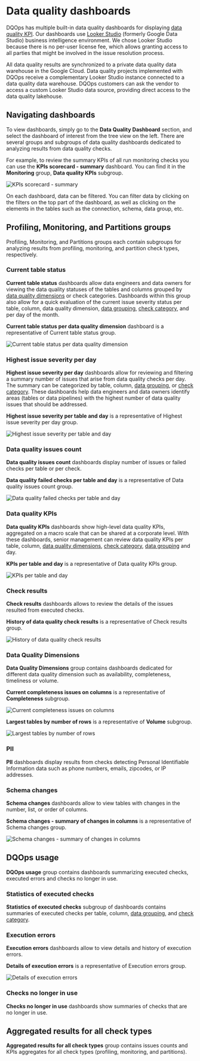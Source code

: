 # Data quality dashboards

DQOps has multiple built-in data quality dashboards for displaying [data quality KPI](../data-quality-kpis/data-quality-kpis.md).
Our dashboards use [Looker Studio](https://lookerstudio.google.com/overview) (formerly Google Data Studio) business 
intelligence environment. We chose Looker Studio because there is no per-user license fee, which allows granting access
to all parties that might be involved in the issue resolution process.

All data quality results are synchronized to a private data quality data warehouse in the Google Cloud. 
Data quality projects implemented with DQOps receive a complementary Looker Studio instance connected to a data quality 
data warehouse. DQOps customers can ask the vendor to access a custom Looker Studio data source, providing direct access 
to the data quality lakehouse.

## Navigating dashboards

To view dashboards, simply go to the **Data Quality Dashboard** section, and select the dashboard of interest from the tree
view on the left. There are several groups and subgroups of data quality dashboards dedicated to analyzing results from 
data quality checks.

For example, to review the summary KPIs of all run monitoring checks you can use the **KPIs scorecard - summary** dashboard.
You can find it in the **Monitoring** group, **Data quality KPIs** subgroup.

![KPIs scorecard - summary](https://dqops.com/docs/images/working-with-dqo/data-quality-dashboards/kpis-scorecard-dashboards.png)

On each dashboard, data can be filtered. You can filter data by clicking on the filters on the top part of the dashboard,
as well as clicking on the elements in the tables such as the connection, schema, data group, etc.

## Profiling, Monitoring, and Partitions groups

Profiling, Monitoring, and Partitions groups each contain subgroups for analyzing results from profiling, monitoring, 
and partition check types, respectively.

### **Current table status**

**Current table status** dashboards allow data engineers and data owners for viewing the data quality statuses of the 
tables and columns grouped by [data quality dimensions](../data-quality-dimensions/data-quality-dimensions.md) or check 
categories. Dashboards within this group also allow for a quick evaluation of the current issue severity status per table,
column, data quality dimension, [data grouping](../data-grouping/data-grouping.md), 
[check category](../../checks/#categories-of-checks), and per day of the month.

**Current table status per data quality dimension** dashboard is a representative of Current table status group.

![Current table status per data quality dimension](https://dqops.com/docs/images/concepts/data-quality-dashboards/current-table-status-per-data-quality-dimension.png)


### **Highest issue severity per day**

**Highest issue severity per day** dashboards allow for reviewing and filtering a summary number of issues that arise 
from data quality checks per day. The summary can be categorized by table, column, 
[data grouping](../data-grouping/data-grouping.md), or [check category](../../checks/#categories-of-checks).
These dashboards help data engineers and data owners identify areas (tables or data pipelines) with the highest 
number of data quality issues that should be addressed.

**Highest issue severity per table and day** is a representative of Highest issue severity per day group.

![Highest issue severity per table and day](https://dqops.com/docs/images/concepts/data-quality-dashboards/highest-issue-severity-per-table-and-day.png)


### **Data quality issues count**

**Data quality issues count** dashboards display number of issues or failed checks per table or per check.

**Data quality failed checks per table and day** is a representative of Data quality issues count group.

![Data quality failed checks per table and day](https://dqops.com/docs/images/concepts/data-quality-dashboards/data-quality-failed-checks-per-table-and-day.png)


### **Data quality KPIs**

**Data quality KPIs** dashboards show high-level data quality KPIs, aggregated on a macro scale that can be shared at a 
corporate level. With these dashboards, senior management can review data quality KPIs per table, column, 
[data quality dimensions](../data-quality-dimensions/data-quality-dimensions.md), 
[check category](../../checks/#categories-of-checks), [data grouping](../data-grouping/data-grouping.md) and day.

**KPIs per table and day** is a representative of Data quality KPIs group.

![KPIs per table and day](https://dqops.com/docs/images/concepts/data-quality-dashboards/kpis-per-table-and-day.png)


### **Check results**

**Check results** dashboards allows to review the details of the issues resulted from executed checks.

**History of data quality check results** is a representative of Check results group.

![History of data quality check results](https://dqops.com/docs/images/concepts/data-quality-dashboards/history-of-data-quality-check-results.png)


### **Data Quality Dimensions**

**Data Quality Dimensions** group contains dashboards dedicated for different data quality dimension such as availability,
completeness, timeliness or volume.

**Current completeness issues on columns** is a representative of **Completeness** subgroup.

![Current completeness issues on columns](https://dqops.com/docs/images/concepts/data-quality-dashboards/current-completeness-issues-on-columns.png)


**Largest tables by number of rows** is a representative of **Volume** subgroup.

![Largest tables by number of rows](https://dqops.com/docs/images/concepts/data-quality-dashboards/largest-tables-by-number-of-rows.png)


### **PII**

**PII** dashboards display results from checks detecting Personal Identifiable Information data such as phone numbers, emails, zipcodes, or IP addresses.

### **Schema changes**

**Schema changes** dashboards allow to view tables with changes in the number, list, or order of columns.

**Schema changes - summary of changes in columns** is a representative of Schema changes group.

![Schema changes - summary of changes in columns](https://dqops.com/docs/images/concepts/data-quality-dashboards/schema-changes-summary-of-changes-in-columns.png)

## DQOps usage

**DQOps usage** group contains dashboards summarizing executed checks, executed errors and checks no longer in use.


### **Statistics of executed checks** 

**Statistics of executed checks** subgroup of dashboards contains summaries of executed checks per table, column, 
[data grouping](../data-grouping/data-grouping.md), and [check category](../../checks/#categories-of-checks).

### **Execution errors**

**Execution errors** dashboards allow to view details and history of execution errors.

**Details of execution errors** is a representative of Execution errors group.

![Details of execution errors](https://dqops.com/docs/images/concepts/data-quality-dashboards/details-of-execution-errors.png)

### **Checks no longer in use**

**Checks no longer in use** dashboards show summaries of checks that are no longer in use.


## Aggregated results for all check types

**Aggregated results for all check types** group contains issues counts and KPIs aggregates for all check types 
(profiling, monitoring, and partitions).